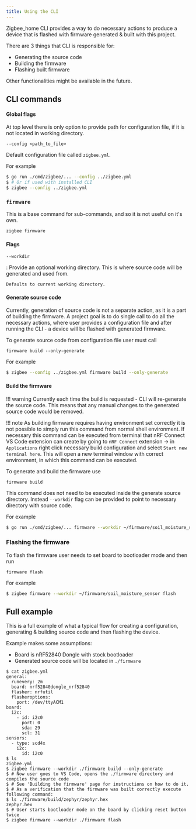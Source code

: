 ```yaml
---
title: Using the CLI
---
```


Zigbee_home CLI provides a way to do necessary actions to produce a device that is flashed with firmware generated & built with this project.

There are 3 things that CLI is responsible for:
* Generating the source code
* Building the firmware
* Flashing built firmware

Other functionalities might be available in the future.

## CLI commands

#### Global flags

At top level there is only option to provide path for configuration file, if it is not located in working directory.
```
--config <path_to_file>
```

Default configuration file called `zigbee.yml`.

For example

```bash
$ go run ./cmd/zigbee/... --config ../zigbee.yml
$ # Or if used with installed CLI
$ zigbee --config ../zigbee.yml
```

### `firmware`
This is a base command for sub-commands, and so it is not useful on it's own.
```bash
zigbee firmware
```

#### Flags
`--workdir`

:   Provide an optional working directory. This is where source code will be generated and used from.

    Defaults to current working directory.


#### Generate source code
Currently, generation of source code is not a separate action, as it is a part of building the firmware. A project goal is to do single call to do all the necessary actions, where user provides a configuration file and after running the CLI - a device will be flashed with generated firmware.

To generate source code from configuration file user must call 
```
firmware build --only-generate
```

For example
```bash
$ zigbee --config ../zigbee.yml firmware build --only-generate
```

#### Build the firmware
!!! warning
    Currently each time the build is requested - CLI will re-generate the source code. This means that any manual changes to the generated source code would be removed.

!!! note
    As building firmware requires having environment set correctly it is not possible to simply run this command from normal shell environment.
    If necessary this command can be executed from terminal that nRF Connect VS Code extension can create by going to `nRF Connect` extension -> in `Applications` right click necessary build configuration and select `Start new terminal here`.
    This will open a new terminal window with correct environment, in which this command can be executed.

To generate and build the firmware use
```
firmware build
```

This command does not need to be executed inside the generate source directory. Instead `--workdir` flag can be provided to point to necessary directory with source code.

For example
```bash
$ go run ./cmd/zigbee/... firmware --workdir ~/firmware/soil_moisture_sensor build
```

### Flashing the firmware
To flash the firmware user needs to set board to bootloader mode and then run
```
firmware flash
```
For example
```bash
$ zigbee firmware --workdir ~/firmware/soil_moisture_sensor flash
```

## Full example
This is a full example of what a typical flow for creating a configuration, generating & building source code and then flashing the device.

Example makes some assumptions:

- Board is nRF52840 Dongle with stock bootloader
- Generated source code will be located in `./firmware`

```console
$ cat zigbee.yml
general:
  runevery: 2m
  board: nrf52840dongle_nrf52840
  flasher: nrfutil
  flasheroptions:
    port: /dev/ttyACM1
board:
  i2c:
    - id: i2c0
      port: 0
      sda: 29
      scl: 31
sensors:
  - type: scd4x
    i2c:
      id: i2c0
$ ls
zigbee.yml
$ zigbee firmware --workdir ./firmware build --only-generate
$ # Now user goes to VS Code, opens the ./firmware directory and compiles the source code
$ # See 'Building the firmware' page for instructions on how to do it.
$ # As a verification that the firmware was built correctly execute following command:
$ ls ./firmware/build/zephyr/zephyr.hex
zephyr.hex
$ # User starts bootloader mode on the board by clicking reset button twice
$ zigbee firmware --workdir ./firmware flash
```